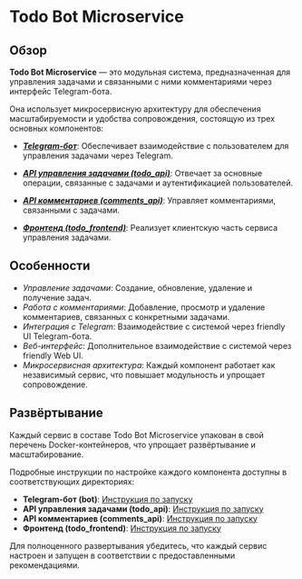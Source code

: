 # Todo Bot Microservice

## Обзор

**Todo Bot Microservice** — это модульная система, предназначенная для управления задачами 
и связанными с ними комментариями через интерфейс Telegram-бота. 

Она использует микросервисную архитектуру для обеспечения масштабируемости и удобства сопровождения, состоящую из трех основных компонентов:

* [**_Telegram-бот_**](https://github.com/Gricana/todo_bot_microservice/tree/main/bot): 
  Обеспечивает взаимодействие с пользователем для управления задачами через 
  Telegram.

* [**_API управления задачами (todo_api)_**](https://github.com/Gricana/todo_bot_microservice/tree/main/todo_api): 
  Отвечает за основные операции, связанные с задачами и аутентификацией пользователей.

* [**_API комментариев (comments_api)_**](https://github.com/Gricana/todo_bot_microservice/tree/main/comments_api): 
  Управляет комментариями, связанными с задачами.
* [**_Фронтенд (todo_frontend)_**](https://github.com/Gricana/todo_bot_microservice/tree/main/todo_frontend):
  Реализует клиентскую часть сервиса управления задачами.

## Особенности

* _Управление задачами_: Создание, обновление, удаление и получение задач.
* _Работа с комментариями_: Добавление, просмотр и удаление комментариев, связанных с конкретными задачами.
* _Интеграция с Telegram_: Взаимодействие с системой через friendly UI Telegram-бота.
* _Веб-интерфейс_: Дополнительное взаимодействие с системой через friendly Web UI.
* _Микросервисная архитектура_: Каждый компонент работает как независимый сервис, что повышает модульность и упрощает сопровождение.

## Развёртывание

Каждый сервис в составе Todo Bot Microservice упакован в свой перечень
Docker-контейнеров, что упрощает развёртывание и масштабирование. 

Подробные инструкции по настройке каждого компонента доступны в соответствующих директориях:

* **Telegram-бот (bot)**: [Инструкция по запуску](https://github.com/Gricana/todo_bot_microservice/tree/main/bot#%D0%B8%D0%BD%D1%81%D1%82%D1%80%D1%83%D0%BA%D1%86%D0%B8%D1%8F-%D0%BF%D0%BE-%D0%B7%D0%B0%D0%BF%D1%83%D1%81%D0%BA%D1%83)
* **API управления задачами (todo_api)**: [Инструкция по запуску](https://github.com/Gricana/todo_bot_microservice/tree/main/todo_api#%D0%B8%D0%BD%D1%81%D1%82%D1%80%D1%83%D0%BA%D1%86%D0%B8%D1%8F-%D0%BF%D0%BE-%D0%B7%D0%B0%D0%BF%D1%83%D1%81%D0%BA%D1%83)
* **API комментариев (comments_api)**: [Инструкция по запуску](https://github.com/Gricana/todo_bot_microservice/tree/main/comments_api#%D0%B8%D0%BD%D1%81%D1%82%D1%80%D1%83%D0%BA%D1%86%D0%B8%D1%8F-%D0%BF%D0%BE-%D0%B7%D0%B0%D0%BF%D1%83%D1%81%D0%BA%D1%83)
* **Фронтенд (todo_frontend)**: [Инструкция по запуску](https://github.com/Gricana/todo_bot_microservice/tree/main/todo_frontend#%D0%B8%D0%BD%D1%81%D1%82%D1%80%D1%83%D0%BA%D1%86%D0%B8%D1%8F-%D0%BF%D0%BE-%D0%B7%D0%B0%D0%BF%D1%83%D1%81%D0%BA%D1%83)

Для полноценного развертывания убедитесь, что каждый сервис настроен 
и запущен в соответствии с предоставленными рекомендациями.